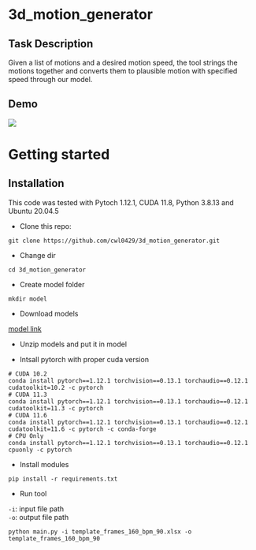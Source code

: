# 3d_motion_generator

## Task Description
Given a list of motions and a desired motion speed, the tool strings the motions together and converts them to plausible motion with specified speed through our model.

## Demo

![](https://i.imgur.com/nNGdxfm.gif)

# Getting started
## Installation
This code was tested with Pytoch 1.12.1, CUDA 11.8, Python 3.8.13 and Ubuntu 20.04.5

- Clone this repo:

```
git clone https://github.com/cwl0429/3d_motion_generator.git
```

- Change dir

```
cd 3d_motion_generator
```

- Create model folder

```
mkdir model
```

- Download models

[model link](https://drive.google.com/file/d/1iXDmnqapE7vur89ivaM4VFc69JwIWd2r/view?usp=share_link)

- Unzip models and put it in model

- Intsall pytorch with proper cuda version

```
# CUDA 10.2
conda install pytorch==1.12.1 torchvision==0.13.1 torchaudio==0.12.1 cudatoolkit=10.2 -c pytorch
# CUDA 11.3
conda install pytorch==1.12.1 torchvision==0.13.1 torchaudio==0.12.1 cudatoolkit=11.3 -c pytorch
# CUDA 11.6
conda install pytorch==1.12.1 torchvision==0.13.1 torchaudio==0.12.1 cudatoolkit=11.6 -c pytorch -c conda-forge
# CPU Only
conda install pytorch==1.12.1 torchvision==0.13.1 torchaudio==0.12.1 cpuonly -c pytorch
```

- Install modules

```
pip install -r requirements.txt
```

- Run tool

`-i`: input file path <br/>
`-o`: output file path 

```
python main.py -i template_frames_160_bpm_90.xlsx -o template_frames_160_bpm_90  
```
